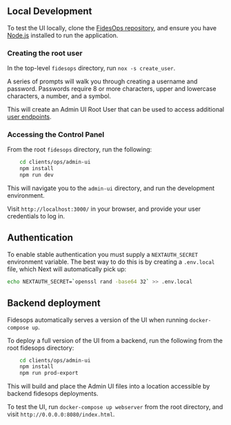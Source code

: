 
## Local Development

To test the UI locally, clone the [FidesOps repository](https://github.com/ethyca/fidesops/), and ensure you have [Node.js](https://nodejs.org/en/download/) installed to run the application.

### Creating the root user

In the top-level `fidesops` directory, run `nox -s create_user`.

A series of prompts will walk you through creating a username and password. Passwords require 8 or more characters, upper and lowercase characters, a number, and a symbol.

This will create an Admin UI Root User that can be used to access additional [user endpoints](#managing-users).

### Accessing the Control Panel

From the root `fidesops` directory, run the following:

``` sh
    cd clients/ops/admin-ui
    npm install
    npm run dev
```

This will navigate you to the `admin-ui` directory, and run the development environment.

Visit `http://localhost:3000/` in your browser, and provide your user credentials to log in.

## Authentication

To enable stable authentication you must supply a `NEXTAUTH_SECRET` environment
variable. The best way to do this is by creating a `.env.local` file, which Next
will automatically pick up:

```bash
echo NEXTAUTH_SECRET=`openssl rand -base64 32` >> .env.local
```

## Backend deployment

Fidesops automatically serves a version of the UI when running `docker-compose up`.

To deploy a full version of the UI from a backend, run the following from the root fidesops directory:

```sh
    cd clients/ops/admin-ui
    npm install
    npm run prod-export
```

This will build and place the Admin UI files into a location accessible by backend fidesops deployments.

To test the UI, run `docker-compose up webserver` from the root directory, and visit `http://0.0.0.0:8080/index.html`.
